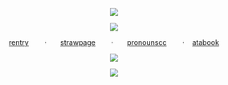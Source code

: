 <p align="center"

  ![](https://64.media.tumblr.com/ae945e865f64b0b5a638a56f56546425/b18b31254a8a76c3-74/s1280x1920/a61eb55170ecf50c3123aa94cf2b2a7bff6eb78f.pnj)
  <p align="center"

![](https://komarev.com/ghpvc/?username=your-github-username&color=FFB6C1&label=HERRSCHER+OF+HUMAN+EGO)
<p align="center"

[rentry](https://rentry.co/bootwhill)‎ ‎ ‎ ‎ ‎ ‎ ‎ ‎ ·‎ ‎ ‎ ‎ ‎ ‎ ‎ [strawpage](https://medstaffbrainrot.straw.page/)‎ ‎ ‎ ‎ ‎ ‎ ‎ ‎ ·‎ ‎ ‎ ‎ ‎ ‎ ‎ [pronounscc](https://pronouns.cc/@REVERISTCALICO)‎ ‎ ‎ ‎ ‎ ‎ ‎ ‎ ·‎ ‎ ‎ ‎ ‎ ‎ ‎ [atabook](https://eunashyuri.atabook.org/)
 <p align="center"

![](https://64.media.tumblr.com/14e81fa2b050db2242c3cafa93c7f3e1/b18b31254a8a76c3-aa/s1280x1920/1de5f9dc2e46c0e65dea0bfc0008a6c7d7adc0b1.gifv)
<p align="center"

![](https://64.media.tumblr.com/79e63cfe2cf5fe71d1762ec64cb5f28f/b18b31254a8a76c3-ec/s1280x1920/6ee340df715ef5a90cb02dffe8aac4cb36962dda.pnj)
